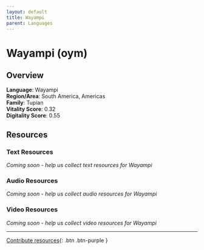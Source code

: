 ```yaml
---
layout: default
title: Wayampi
parent: Languages
---
```


# Wayampi (oym)

## Overview

**Language**: Wayampi  
**Region/Area**: South America, Americas  
**Family**: Tupian  
**Vitality Score**: 0.32  
**Digitality Score**: 0.55  

## Resources

### Text Resources
*Coming soon - help us collect text resources for Wayampi*

### Audio Resources
*Coming soon - help us collect audio resources for Wayampi*

### Video Resources
*Coming soon - help us collect video resources for Wayampi*

---

[Contribute resources](https://fairtrain.github.io/){: .btn .btn-purple }
